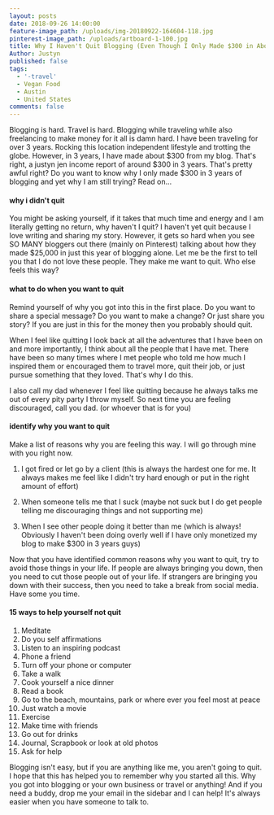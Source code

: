 ```yaml
---
layout: posts
date: 2018-09-26 14:00:00
feature-image_path: /uploads/img-20180922-164604-118.jpg
pinterest-image_path: /uploads/artboard-1-100.jpg
title: Why I Haven't Quit Blogging (Even Though I Only Made $300 in About 3 Years)
Author: Justyn
published: false
tags:
  - '-travel'
  - Vegan Food
  - Austin
  - United States
comments: false
---
```


Blogging is hard. Travel is hard. Blogging while traveling while also freelancing to make money for it all is damn hard. I have been traveling for over 3 years. Rocking this location independent lifestyle and trotting the globe. However, in 3 years, I have made about $300 from my blog. That's right, a justyn jen income report of around $300 in 3 years. That's pretty awful right? Do you want to know why I only made $300 in 3 years of blogging and yet why I am still trying? Read on…

#### why i didn't quit

You might be asking yourself, if it takes that much time and energy and I am literally getting no return, why haven't I quit? I haven't yet quit because I love writing and sharing my story. However, it gets so hard when you see SO MANY bloggers out there (mainly on Pinterest) talking about how they made $25,000 in just this year of blogging alone. Let me be the first to tell you that I do not love these people. They make me want to quit. Who else feels this way?

#### what to do when you want to quit

Remind yourself of why you got into this in the first place. Do you want to share a special message? Do you want to make a change? Or just share you story? If you are just in this for the money then you probably should quit. 

When I feel like quitting I look back at all the adventures that I have been on and more importantly, I think about all the people that I have met. There have been so many times where I met people who told me how much I inspired them or encouraged them to travel more, quit their job, or just pursue something that they loved. That's why I do this. 

I also call my dad whenever I feel like quitting because he always talks me out of every pity party I throw myself. So next time you are feeling discouraged, call you dad. (or whoever that is for you)

#### identify why you want to quit

Make a list of reasons why you are feeling this way. I will go through mine with you right now.

1. I got fired or let go by a client (this is always the hardest one for me. It always makes me feel like I didn't try hard enough or put in the right amount of effort)

2. When someone tells me that I suck (maybe not suck but I do get people telling me discouraging things and not supporting me)

3. When I see other people doing it better than me (which is always! Obviously I haven't been doing overly well if I have only monetized my blog to make $300 in 3 years guys)

Now that you have identified common reasons why you want to quit, try to avoid those things in your life. If people are always bringing you down, then you need to cut those people out of your life. If strangers are bringing you down with their success, then you need to take a break from social media. Have some you time.

#### 15 ways to help yourself not quit

1. Meditate
2. Do you self affirmations
3. Listen to an inspiring podcast
4. Phone a friend
5. Turn off your phone or computer
6. Take a walk
7. Cook yourself a nice dinner
8. Read a book
9. Go to the beach, mountains, park or where ever you feel most at peace
10. Just watch a movie
11. Exercise
12. Make time with friends
13. Go out for drinks
14. Journal, Scrapbook or look at old photos
15. Ask for help

Blogging isn't easy, but if you are anything like me, you aren't going to quit. I hope that this has helped you to remember why you started all this. Why you got into blogging or your own business or travel or anything! And if you need a buddy, drop me your email in the sidebar and I can help! It's always easier when you have someone to talk to.